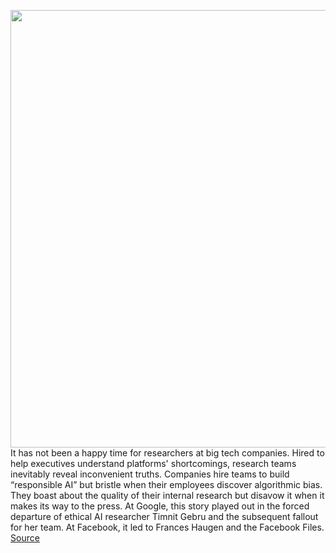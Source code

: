 <img src='https://cdn.vox-cdn.com/thumbor/AT6A74N-OrCOIMB2TNRasaF77w0=/0x0:2040x1360/1200x800/filters:focal(857x517:1183x843)/cdn.vox-cdn.com/uploads/chorus_image/image/70164347/acastro_200715_1777_twitter_0005.0.0.jpg' width='700px' /><br/>
It has not been a happy time for researchers at big tech companies. Hired to help executives understand platforms' shortcomings, research teams inevitably reveal inconvenient truths. Companies hire teams to build “responsible AI” but bristle when their employees discover algorithmic bias. They boast about the quality of their internal research but disavow it when it makes its way to the press. At Google, this story played out in the forced departure of ethical AI researcher Timnit Gebru and the subsequent fallout for her team. At Facebook, it led to Frances Haugen and the Facebook Files.
<a href='https://www.theverge.com/2021/11/19/22790174/twitter-research-transparency-published-findings'> Source <a/>